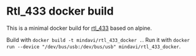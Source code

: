 # Rtl_433 docker build

This is a minimal docker build for [rtl_433](https://github.com/merbanan/rtl_433) based on alpine.

Build with `docker build -t mindavi/rtl_433_docker .`.
Run it with `docker run --device "/dev/bus/usb:/dev/bus/usb" mindavi/rtl_433_docker`.
